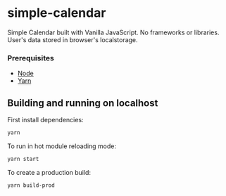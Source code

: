# simple-calendar

Simple Calendar built with Vanilla JavaScript. No frameworks or libraries. User's data stored in browser's localstorage.

### Prerequisites

- [Node](https://nodejs.org/en/)
- [Yarn](https://yarnpkg.com/en/)

## Building and running on localhost

First install dependencies:

```sh
yarn
```

To run in hot module reloading mode:

```sh
yarn start
```

To create a production build:

```sh
yarn build-prod
```
